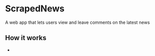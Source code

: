 # ScrapedNews
A web app that lets users view and leave comments on the latest news


## How it works

* 
